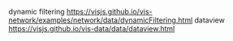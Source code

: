 dynamic filtering https://visjs.github.io/vis-network/examples/network/data/dynamicFiltering.html
dataview https://visjs.github.io/vis-data/data/dataview.html
